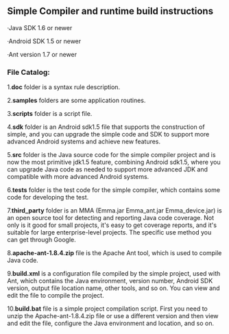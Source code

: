 ## **Simple Compiler and runtime build instructions**

 ·Java SDK 1.6 or newer

 ·Android SDK 1.5 or newer

 ·Ant version 1.7 or newer

### **File Catalog:**

1.**doc** folder is a syntax rule description.

2.**samples** folders are some application routines.

3.**scripts** folder is a script file.

4.**sdk** folder is an Android sdk1.5 file that supports the construction of simple, and you can upgrade the simple code and SDK to support more advanced Android systems and achieve new features.

5.**src** folder is the Java source code for the simple compiler project and is now the most primitive jdk1.5 feature, combining Android sdk1.5, where you can upgrade Java code as needed to support more advanced JDK and compatible with more advanced Android systems.

6.**tests** folder is the test code for the simple compiler, which contains some code for developing the test.

7.**third_party** folder is an MMA (Emma.jar Emma_ant.jar Emma_device.jar) is an open source tool for detecting and reporting Java code coverage. Not only is it good for small projects, it's easy to get coverage reports, and it's suitable for large enterprise-level projects.
The specific use method you can get through Google.

8.**apache-ant-1.8.4.zip** file is the Apache Ant tool, which is used to compile Java code. 

9.**build.xml** is a configuration file compiled by the simple project, used with Ant, which contains the Java environment, version number, Android SDK version, output file location name, other tools, and so on.
You can view and edit the file to compile the project. 

10.**build.bat** file is a simple project compilation script. First you need to unzip the Apache-ant-1.8.4.zip file or use a different version and then view and edit the file, configure the Java environment and location, and so on.